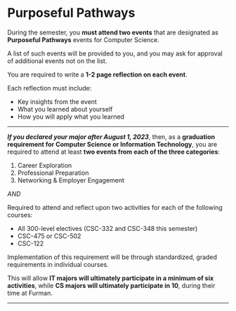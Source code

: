 
# Purposeful Pathways

During the semester, you **must attend two events** that are designated as **Purposeful Pathways** events for Computer Science.

A list of such events will be provided to you, and you may ask for approval of additional events not on the list.

You are required to write a **1-2 page reflection on each event**.

Each reflection must include:

* Key insights from the event
* What you learned about yourself
* How you will apply what you learned

<hr/>

**_If you declared your major after August 1, 2023_**, then, as a **graduation requirement for Computer Science or Information Technology**, you are required to attend at least **two events from each of the three categories**:

1. Career Exploration
2. Professional Preparation
3. Networking & Employer Engagement

_AND_

Required to attend and reflect upon two activities for each of the following courses:
* All 300-level electives (CSC-332 and CSC-348 this semester)
* CSC-475 or CSC-502
* CSC-122

Implementation of this requirement will be through standardized, graded requirements in individual courses. 

This will allow **IT majors will ultimately participate in a minimum of six activities**, while **CS majors will ultimately participate in 10**, during their time at Furman.

<hr/>

<!--Schedule of Experiences for this semester:

## January


* Capgemini Trip – Career Exploration \
Friday, January 12, 12:30-9:00pm \
Columbia, SC

* Early Access: My Experience in the Video Game Industry – Networking & Employer Engagement Speaker: Noelle Warner ‘19 \
Wednesday, January 17, 6:00-7:00pm \
Patrick Lecture Hall (Plyler 126) 

* Career Skills for CS, Math, and Data Analytics: Pursuing Professional Opportunities – Professional Preparation  \
Wednesday, January 24, 5:30-6:30pm \
Jennifer McHan Good Collab (Riley 106) 

* 2024 Summer Internship Fellowship Info Sessions – Career Exploration \
January 17, 18, 23, 24: Wednesday, January 17 from 12:30-1:30pm (Watkins Room North) \
Wednesday, January 24 from 12:30-1:30pm (Watkins Room North) \
[Register Here](https://www.signupgenius.com/go/8050E45AEA82CA5F85-46529138-summer/83970670#/)

* Cothran Center Conversations Dinner – Professional Preparation Speakers: Franklin Ellis and Buket Oztas \
Thursday, January 25, 5:30-7:00pm \
Hartness Pavilion \
Sign up here: https://furman.az1.qualtrics.com/jfe/form/SV_9NZLIL7WLvYX6aa  

## February

* Funded Opportunities and Experiences in Computer Science – Career Exploration \
Wednesday, February 28, 12:30-1:30pm \
Jennifer McHan Good Collab (Riley 106) 

* Dinner with a Din: Navigating Your Black Identity in the Workplace – Networking & Employer Engagement \
Wednesday, February 28, 6:00 – 8:00pm \
Greenville Restaurant TBD \
(Limited to 8 students; pre-registration required on [Handshake](https://furman.joinhandshake.com/edu))
  
## March

* How Good is Furman University? A Data Scientist Looks at College Rankings – Professional  Preparation Data Science Visiting Scholar Lecture Series (General audience lecture)  \
Speaker: Dr. Steven Skiena, Stony Brook University \
Thursday, March 14, 6:00-7:00pm \
Jennifer McHan Good Collab (Riley 106)

* Word and Graph Embeddings for Machine Learning – Professional Preparation Data Science Visiting Scholar Lecture Series (major-specific lecture) \
Speaker: Dr. Steven Skiena, Stony Brook University \
Friday, March 15, 12:30-1:30 \
Jennifer McHan Good Collab (Riley 106) 

## April

* Paladin Pitch Competition – Professional Preparation \
Thursday, April 11, 4:00 – 5:30pm (Watkins Room, Trone Student Center)  \
For additional information, [click here](https://www.furman.edu/innovation-entrepreneurship/innovation-entrepreneurship/paladin-pitch-competition/)

* Furman Engaged – Networking & Employer Engagement Friday, April 12, 9:00am-4:30pm
Furman Campus

* Computer Science Powerpoint Night – Professional Preparation Tuesday, April 16, 6-7:30pm
Jennifer McHan Good Collab (Riley 106)

## Individually Scheduled Experiences

With prior approval of the professor, activities such as [informational interviews](https://forms.office.com/r/RMvekm70K9) (Professional Preparation) and [career assessments](https://www.furman.edu/career-services/) (Career Exploration) scheduled by the student directly may also qualify for the Purposeful Pathways requirement.

PLEASE NOTE THAT ADDITIONAL ACTIVITIES MAY BE ADDED TO THIS SCHEDULE THROUGHOUT THE SEMESTER. 

CHECK IT REGULARLY. -->